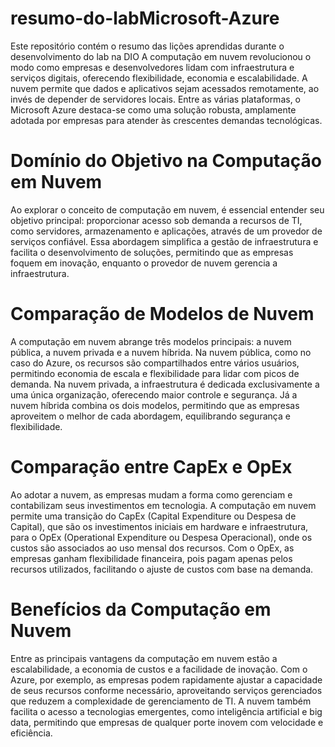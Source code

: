 # resumo-do-labMicrosoft-Azure
Este repositório contém o resumo das lições aprendidas durante o desenvolvimento do lab na DIO
A computação em nuvem revolucionou o modo como empresas e desenvolvedores lidam com infraestrutura e serviços digitais, oferecendo flexibilidade, economia e escalabilidade. A nuvem permite que dados e aplicativos sejam acessados remotamente, ao invés de depender de servidores locais. Entre as várias plataformas, o Microsoft Azure destaca-se como uma solução robusta, amplamente adotada por empresas para atender às crescentes demandas tecnológicas.

# Domínio do Objetivo na Computação em Nuvem
Ao explorar o conceito de computação em nuvem, é essencial entender seu objetivo principal: proporcionar acesso sob demanda a recursos de TI, como servidores, armazenamento e aplicações, através de um provedor de serviços confiável. Essa abordagem simplifica a gestão de infraestrutura e facilita o desenvolvimento de soluções, permitindo que as empresas foquem em inovação, enquanto o provedor de nuvem gerencia a infraestrutura.

# Comparação de Modelos de Nuvem
A computação em nuvem abrange três modelos principais: a nuvem pública, a nuvem privada e a nuvem híbrida. Na nuvem pública, como no caso do Azure, os recursos são compartilhados entre vários usuários, permitindo economia de escala e flexibilidade para lidar com picos de demanda. Na nuvem privada, a infraestrutura é dedicada exclusivamente a uma única organização, oferecendo maior controle e segurança. Já a nuvem híbrida combina os dois modelos, permitindo que as empresas aproveitem o melhor de cada abordagem, equilibrando segurança e flexibilidade.

# Comparação entre CapEx e OpEx
Ao adotar a nuvem, as empresas mudam a forma como gerenciam e contabilizam seus investimentos em tecnologia. A computação em nuvem permite uma transição do CapEx (Capital Expenditure ou Despesa de Capital), que são os investimentos iniciais em hardware e infraestrutura, para o OpEx (Operational Expenditure ou Despesa Operacional), onde os custos são associados ao uso mensal dos recursos. Com o OpEx, as empresas ganham flexibilidade financeira, pois pagam apenas pelos recursos utilizados, facilitando o ajuste de custos com base na demanda.

# Benefícios da Computação em Nuvem
Entre as principais vantagens da computação em nuvem estão a escalabilidade, a economia de custos e a facilidade de inovação. Com o Azure, por exemplo, as empresas podem rapidamente ajustar a capacidade de seus recursos conforme necessário, aproveitando serviços gerenciados que reduzem a complexidade de gerenciamento de TI. A nuvem também facilita o acesso a tecnologias emergentes, como inteligência artificial e big data, permitindo que empresas de qualquer porte inovem com velocidade e eficiência.
